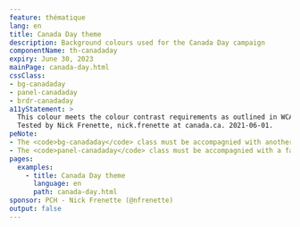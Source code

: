 ```yaml
---
feature: thématique
lang: en
title: Canada Day theme
description: Background colours used for the Canada Day campaign
componentName: th-canadaday
expiry: June 30, 2023
mainPage: canada-day.html
cssClass:
- bg-canadaday
- panel-canadaday
- brdr-canadaday
a11yStatement: >
  This colour meets the colour contrast requirements as outlined in WCAG 2.0 AA Success Criterion 1.4.3: Contrast (Minimum).
  Tested by Nick Frenette, nick.frenette at canada.ca. 2021-06-01.
peNote:
- The <code>bg-canadaday</code> class must be accompagnied with another dark contrast background colour such as <code>bg-dark</code>
- The <code>panel-canadaday</code> class must be accompagnied with a fall back color such as <code>panel-default</code>
pages:
  examples:
    - title: Canada Day theme
      language: en
      path: canada-day.html
sponsor: PCH - Nick Frenette (@nfrenette)
output: false
---
```

